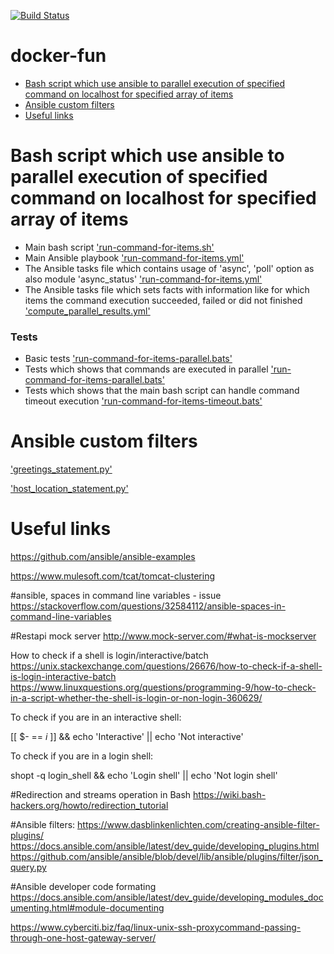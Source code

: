 [![Build Status](https://travis-ci.org/starnowski/docker-fun.svg?branch=master)](https://travis-ci.org/starnowski/docker-fun)

# docker-fun


* [Bash script which use ansible to parallel execution of specified command on localhost for specified array of items](#bash-script-which-use-ansible-to-parallel-execution-of-specified-command-on-localhost-for-specified-array-of-items)
* [Ansible custom filters](#ansible-custom-filters)
* [Useful links](#useful-links)


[bash-script-which-use-ansible-to-parallel-execution-of-specified-command-on-localhost-for-specified-array-of-items]: #bash-script-which-use-ansible-to-parallel-execution-of-specified-command-on-localhost-for-specified-array-of-items
# Bash script which use ansible to parallel execution of specified command on localhost for specified array of items

* Main bash script ['run-command-for-items.sh'](https://github.com/starnowski/docker-fun/blob/master/images/ansible_server/ansible_project/run-command-for-items.sh)
* Main Ansible playbook  ['run-command-for-items.yml'](https://github.com/starnowski/docker-fun/blob/master/images/ansible_server/ansible_project/run-command-for-items.yml)
* The Ansible tasks file which contains usage of 'async', 'poll' option as also module 'async_status' ['run-command-for-items.yml'](https://github.com/starnowski/docker-fun/blob/master/images/ansible_server/ansible_project/tasks/run_command_for_items/items_parallel_executor.yml)
* The Ansible tasks file which sets facts with information like for which items the command execution succeeded, failed or did not finished ['compute_parallel_results.yml'](https://github.com/starnowski/docker-fun/blob/master/images/ansible_server/ansible_project/tasks/run_command_for_items/compute_parallel_results.yml)

### Tests
* Basic tests ['run-command-for-items-parallel.bats'](https://github.com/starnowski/docker-fun/blob/master/bats/ansible_playbooks/run-command-for-items-parallel.bats)
* Tests which shows that commands are executed in parallel ['run-command-for-items-parallel.bats'](https://github.com/starnowski/docker-fun/blob/master/bats/ansible_playbooks/run-command-for-items-concurrent.bats)
* Tests which shows that the main bash script can handle command timeout execution ['run-command-for-items-timeout.bats'](https://github.com/starnowski/docker-fun/blob/master/bats/ansible_playbooks/run-command-for-items-timeout.bats) 

# Ansible custom filters
['greetings_statement.py'](https://github.com/starnowski/docker-fun/blob/master/images/ansible_server/ansible_project/filter_plugins/greetings_statement.py)

['host_location_statement.py'](https://github.com/starnowski/docker-fun/blob/master/images/ansible_server/ansible_project/filter_plugins/host_location_statement.py)

[useful-links]: #useful-links
# Useful links

https://github.com/ansible/ansible-examples


https://www.mulesoft.com/tcat/tomcat-clustering


#ansible, spaces in command line variables - issue
https://stackoverflow.com/questions/32584112/ansible-spaces-in-command-line-variables


#Restapi mock server
http://www.mock-server.com/#what-is-mockserver

How to check if a shell is login/interactive/batch
https://unix.stackexchange.com/questions/26676/how-to-check-if-a-shell-is-login-interactive-batch
https://www.linuxquestions.org/questions/programming-9/how-to-check-in-a-script-whether-the-shell-is-login-or-non-login-360629/

To check if you are in an interactive shell:

[[ $- == *i* ]] && echo 'Interactive' || echo 'Not interactive'

To check if you are in a login shell:

shopt -q login_shell && echo 'Login shell' || echo 'Not login shell'

#Redirection and streams operation in Bash
https://wiki.bash-hackers.org/howto/redirection_tutorial

#Ansible filters:
https://www.dasblinkenlichten.com/creating-ansible-filter-plugins/
https://docs.ansible.com/ansible/latest/dev_guide/developing_plugins.html
https://github.com/ansible/ansible/blob/devel/lib/ansible/plugins/filter/json_query.py

#Ansible developer code formating
https://docs.ansible.com/ansible/latest/dev_guide/developing_modules_documenting.html#module-documenting




https://www.cyberciti.biz/faq/linux-unix-ssh-proxycommand-passing-through-one-host-gateway-server/
